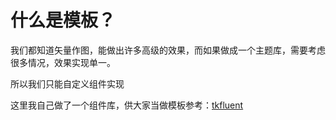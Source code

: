 # 什么是模板？

我们都知道矢量作图，能做出许多高级的效果，而如果做成一个主题库，需要考虑很多情况，效果实现单一。

所以我们只能自定义组件实现

这里我自己做了一个组件库，供大家当做模板参考：[tkfluent](https://pypi.org/project/tkfluent)